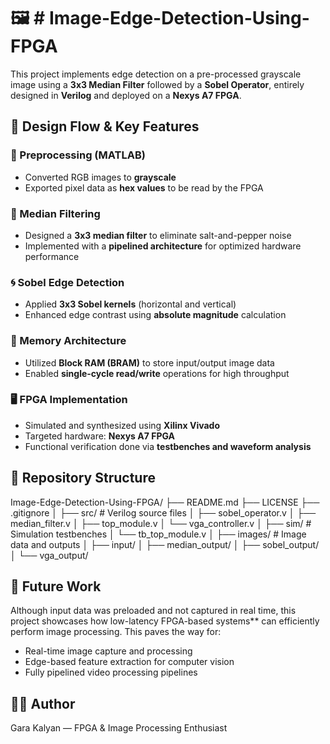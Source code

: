 # 🖼️ # Image-Edge-Detection-Using-FPGA

This project implements edge detection on a pre-processed grayscale image using a **3x3 Median Filter** followed by a **Sobel Operator**, entirely designed in **Verilog** and deployed on a **Nexys A7 FPGA**.

## 🧩 Design Flow & Key Features

### 🧠 Preprocessing (MATLAB)
- Converted RGB images to **grayscale**
- Exported pixel data as **hex values** to be read by the FPGA

### 🔧 Median Filtering
- Designed a **3x3 median filter** to eliminate salt-and-pepper noise
- Implemented with a **pipelined architecture** for optimized hardware performance

### 🌀 Sobel Edge Detection
- Applied **3x3 Sobel kernels** (horizontal and vertical)
- Enhanced edge contrast using **absolute magnitude** calculation

### 💾 Memory Architecture
- Utilized **Block RAM (BRAM)** to store input/output image data
- Enabled **single-cycle read/write** operations for high throughput

### 🖥️ FPGA Implementation
- Simulated and synthesized using **Xilinx Vivado**
- Targeted hardware: **Nexys A7 FPGA**
- Functional verification done via **testbenches and waveform analysis**

## 📁 Repository Structure
Image-Edge-Detection-Using-FPGA/
├── README.md
├── LICENSE
├── .gitignore
│
├── src/ # Verilog source files
│ ├── sobel_operator.v
│ ├── median_filter.v
│ ├── top_module.v
│ └── vga_controller.v
│
├── sim/ # Simulation testbenches
│ └── tb_top_module.v
│
├── images/ # Image data and outputs
│ ├── input/
│ ├── median_output/
│ ├── sobel_output/
│ └── vga_output/


## 🚀 Future Work

Although input data was preloaded and not captured in real time, this project showcases how low-latency FPGA-based systems** can efficiently perform image processing. This paves the way for:
- Real-time image capture and processing
- Edge-based feature extraction for computer vision
- Fully pipelined video processing pipelines

## 👨‍💻 Author

Gara Kalyan — FPGA & Image Processing Enthusiast


